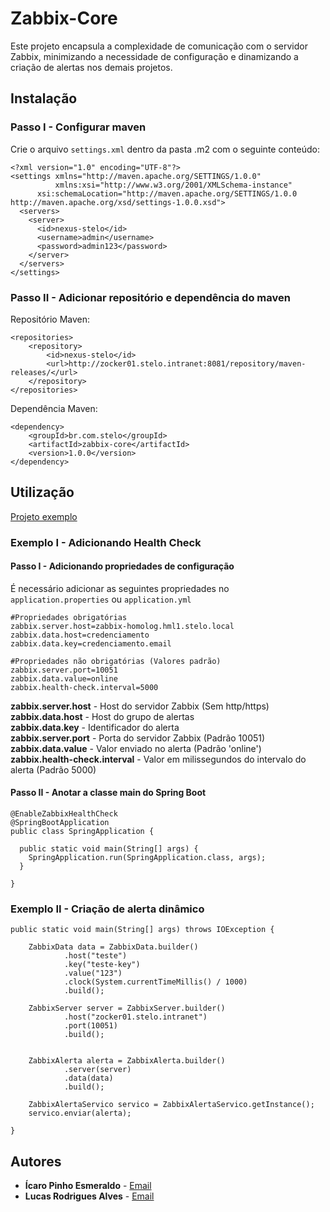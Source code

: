 # Zabbix-Core

Este projeto encapsula a complexidade de comunicação com o servidor Zabbix, minimizando a necessidade de configuração e 
dinamizando a criação de alertas nos demais projetos.

## Instalação

### Passo I - Configurar maven
Crie o arquivo `settings.xml` dentro da pasta .m2 com o seguinte conteúdo:

```
<?xml version="1.0" encoding="UTF-8"?>
<settings xmlns="http://maven.apache.org/SETTINGS/1.0.0"
          xmlns:xsi="http://www.w3.org/2001/XMLSchema-instance"
	  xsi:schemaLocation="http://maven.apache.org/SETTINGS/1.0.0 http://maven.apache.org/xsd/settings-1.0.0.xsd">
  <servers>
    <server>
      <id>nexus-stelo</id>
      <username>admin</username>
      <password>admin123</password>
    </server>
  </servers>
</settings>
```

### Passo II - Adicionar repositório e dependência do maven

Repositório Maven:
```
<repositories>
    <repository>
        <id>nexus-stelo</id>
        <url>http://zocker01.stelo.intranet:8081/repository/maven-releases/</url>
    </repository>
</repositories>
```

Dependência Maven:
```
<dependency>
    <groupId>br.com.stelo</groupId>
    <artifactId>zabbix-core</artifactId>
    <version>1.0.0</version>
</dependency>
```

## Utilização

[Projeto exemplo](http://google.com.br)

### Exemplo I - Adicionando Health Check

#### Passo I - Adicionando propriedades de configuração

É necessário adicionar as seguintes propriedades no `application.properties` ou `application.yml`

```
#Propriedades obrigatórias
zabbix.server.host=zabbix-homolog.hml1.stelo.local
zabbix.data.host=credenciamento
zabbix.data.key=credenciamento.email

#Propriedades não obrigatórias (Valores padrão)
zabbix.server.port=10051
zabbix.data.value=online
zabbix.health-check.interval=5000
```
**zabbix.server.host** - Host do servidor Zabbix (Sem http/https) \
**zabbix.data.host** - Host do grupo de alertas \
**zabbix.data.key** - Identificador do alerta \
**zabbix.server.port** - Porta do servidor Zabbix (Padrão 10051) \
**zabbix.data.value** - Valor enviado no alerta (Padrão 'online')
**zabbix.health-check.interval** - Valor em milissegundos do intervalo do alerta (Padrão 5000)

#### Passo II - Anotar a classe main do Spring Boot
```
@EnableZabbixHealthCheck
@SpringBootApplication
public class SpringApplication {
  
  public static void main(String[] args) {
	SpringApplication.run(SpringApplication.class, args);
  }
  
}
```

### Exemplo II - Criação de alerta dinâmico

```
public static void main(String[] args) throws IOException {

    ZabbixData data = ZabbixData.builder()
            .host("teste")
            .key("teste-key")
            .value("123")
            .clock(System.currentTimeMillis() / 1000)
            .build();

    ZabbixServer server = ZabbixServer.builder()
            .host("zocker01.stelo.intranet")
            .port(10051)
            .build();


    ZabbixAlerta alerta = ZabbixAlerta.builder()
            .server(server)
            .data(data)
            .build();

    ZabbixAlertaServico servico = ZabbixAlertaServico.getInstance();
    servico.enviar(alerta);

}
```

## Autores
* **Ícaro Pinho Esmeraldo** - [Email](mailto:icaro.edeploy@stelo.com.br)
* **Lucas Rodrigues Alves** - [Email](mailto:lucas.edeploy@stelo.com.br)
